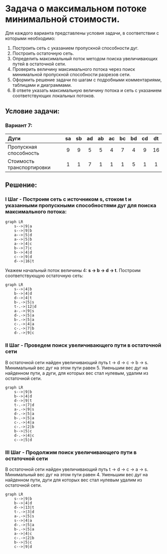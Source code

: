 # Задача о максимальном потоке минимальной стоимости.
Для каждого варианта представлены условия задачи, в соответствии с которыми необходимо: 
1. Построить сеть с указанием пропускной способности дуг.
2. Построить остаточную сеть.
3. Определить максимальный поток методом поиска увеличивающих путей в остаточной сети.
4. Проверить величину максимального потока через поиск минимальной пропускной способности разрезов сети.
5. Оформить решение задачи по шагам с подробными комментариями, таблицами и диаграммами.
6. В ответе указать максимальную величину потока и сеть с указанием соответствующих локальных потоков.

## Условие задачи:

### Вариант 7:

| Дуги                      | sa | sb | ad | ab | ac | bc | bd | cd | dt |
|:--------------------------|:--:|:--:|:--:|:--:|:--:|:--:|:--:|:--:|:--:|
| Пропускная способность    | 9  | 9  | 5  | 5  | 4  | 7  | 4  | 9  | 16 |
| Стоимость транспортировки | 1  | 1  | 7  | 1  | 1  | 1  | 5  | 1  | 1  |

## Решение:

### I Шаг - Построим сеть с источником s, стоком t и указанными пропускными способностями дуг для поиска максимального потока:
```mermaid
graph LR
    s-->|9|a
    s-->|9|b
    a-->|5|d
    a-->|5|b
    a-->|4|c
    b-->|7|c
    b-->|4|d
    c-->|9|d
    d-->|16|t      
```
Укажем начальный поток величины 4: **s -> b -> d -> t**. Построим соответствующую остаточную сеть:

```mermaid
graph LR
    s-->|4|b
    b-->|4|d
    d-->|4|t 
    b-.->|5|s
    t-.->|12|d
    a-.->|9|s
    d-.->|5|a
    b-.->|5|a
    c-.->|4|a
    c-.->|7|b
    d-.->|9|c
```

### II Шаг - Проведем поиск увеличивающего пути в остаточной сети

В остаточной сети найден увеличивающий путь t -> d -> c -> b -> s. Минимальный вес дуг на этом пути равен 5.
Уменьшим вес дуг на найденном пути, a дуги, для которых вес стал нулевым, удалим из остаточной сети.


```mermaid
graph LR
    s-->|9|b
    b-->|4|d
    d-->|9|t 
    t-.->|7|d
    a-.->|9|s
    d-.->|5|a
    b-.->|5|a
    c-.->|4|a
    c-.->|2|b
    b-->|5|c
    d-.->|4|c
    c-->|5|d
```

### III Шаг - Продолжим поиск увеличивающего пути в остаточной сети
В остаточной сети найден увеличивающий путь t -> d -> c -> a -> s. Минимальный вес дуг на этом пути равен 4.
Уменьшим вес дуг на найденном пути, дуги для которых вес стал нулевым удалим из остаточной сети.

```mermaid
graph LR
    s-->|9|b
    b-->|4|d
    d-->|13|t 
    t-.->|3|d
    a-.->|5|s
    s-->|4|a
    d-.->|5|a
    b-.->|5|a
    a-->|4|c
    c-.->|2|b
    b-->|5|c
    c-->|9|d
```
